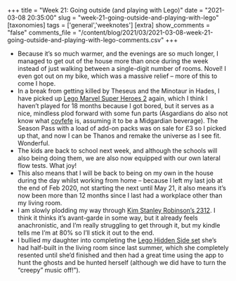+++
title = "Week 21: Going outside (and playing with Lego)"
date = "2021-03-08 20:35:00"
slug = "week-21-going-outside-and-playing-with-lego"
[taxonomies]
tags = ['general','weeknotes']
[extra]
show_comments = "false"
comments_file = "/content/blog/2021/03/2021-03-08-week-21-going-outside-and-playing-with-lego-comments.csv"
+++

- Because it’s so much warmer, and the evenings are so much longer, I managed to get out of the house more than once during the week instead of just walking between a single-digit number of rooms. Novel! I even got out on my bike, which was a massive relief – more of this to come I hope.
- In a break from getting killed by Theseus and the Minotaur in Hades, I have picked up [Lego Marvel Super Heroes 2](https://en.wikipedia.org/wiki/Lego_Marvel_Super_Heroes_2) again, which I think I haven’t played for 18 months because I got bored, but it serves as a nice, mindless plod forward with some fun parts (Asgardians do also not know what [covfefe](https://en.wikipedia.org/wiki/Covfefe) is, assuming it to be a Midgardian beverage). The Season Pass with a load of add-on packs was on sale for £3 so I picked up that, and now I can be Thanos and remake the universe as I see fit. Wonderful.
- The kids are back to school next week, and although the schools will also being doing them, we are also now equipped with our own lateral flow tests. What joy!
- This also means that I will be back to being on my own in the house during the day whilst working from home – because I left my last job at the end of Feb 2020, not starting the next until May 21, it also means it’s now been more than 12 months since I last had a workplace other than my living room.
- I am slowly plodding my way through [Kim Stanley Robinson’s 2312](https://en.wikipedia.org/wiki/2312_(novel)). I think it thinks it’s avant-garde in some way, but it already feels anachronistic, and I’m really struggling to get through it, but my kindle tells me I’m at 80% so I’ll stick it out to the end.
- I bullied my daughter into completing the [Lego Hidden Side set](https://brickipedia.fandom.com/wiki/70433_J.B%27s_Submarine) she’s had half-built in the living room since last summer, which she completely resented until she’d finished and then had a great time using the app to hunt the ghosts and be hunted herself (although we did have to turn the “creepy” music off!”).
